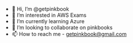 - 👋 Hi, I’m @getpinkbook
- 👀 I’m interested in AWS Exams
- 🌱 I’m currently learning Azure
- 💞️ I’m looking to collaborate on pinkbooks
- 📫 How to reach me - getpinkbook@gmail.com

<!---
getpinkbook/getpinkbook is a ✨ special ✨ repository because its `README.md` (this file) appears on your GitHub profile.
You can click the Preview link to take a look at your changes.
--->
